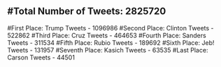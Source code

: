 #Total Number of Tweets: 2825720 
---
#First Place: Trump Tweets - 1096986
#Second Place: Clinton Tweets - 522862
#Third Place: Cruz Tweets - 464653
#Fourth Place: Sanders Tweets - 311534
#Fifth Place: Rubio Tweets - 189692
#Sixth Place: Jeb! Tweets - 131957
#Seventh Place: Kasich Tweets - 63535
#Last Place: Carson Tweets - 44501

